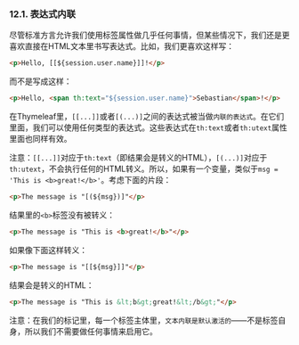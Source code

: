 ### 12.1. 表达式内联

尽管标准方言允许我们使用标签属性做几乎任何事情，但某些情况下，我们还是更喜欢直接在HTML文本里书写表达式。比如，我们更喜欢这样写：
```html
<p>Hello, [[${session.user.name}]]!</p>
```
而不是写成这样：
```html
<p>Hello, <span th:text="${session.user.name}">Sebastian</span>!</p>
```
在Thymeleaf里，`[[...]]`或者`[(...)]`之间的表达式被当做`内联的表达式`。在它们里面，我们可以使用任何类型的表达式。这些表达式在`th:text`或者`th:utext`属性里面也同样有效。

注意：`[[...]]`对应于`th:text`（即结果会是转义的HTML），`[(...)]`对应于`th:utext`，不会执行任何的HTML转义。所以，如果有一个变量，类似于`msg = 'This is <b>great!</b>'`。考虑下面的片段：
```html
<p>The message is "[(${msg})]"</p>
```
结果里的`<b>`标签没有被转义：
```html
<p>The message is "This is <b>great!</b>"</p>
```
如果像下面这样转义：
```html
<p>The message is "[[${msg}]]"</p>
```
结果会是转义的HTML：
```html
<p>The message is "This is &lt;b&gt;great!&lt;/b&gt;"</p>
```
注意：在我们的标记里，每一个标签主体里，`文本内联是默认激活的`——不是标签自身，所以我们不需要做任何事情来启用它。